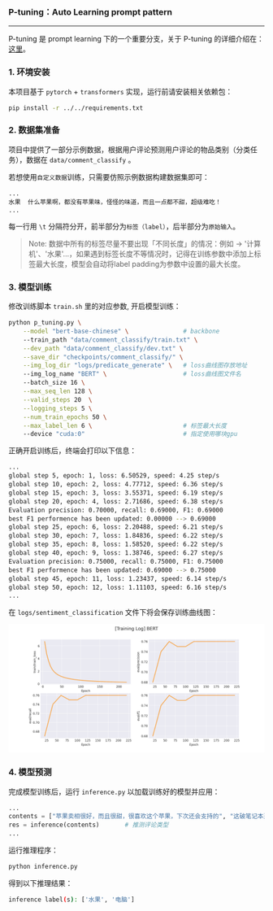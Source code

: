 ### P-tuning：Auto Learning prompt pattern
---

P-tuning 是 prompt learning 下的一个重要分支，关于 P-tuning 的详细介绍在：[这里](https://zhuanlan.zhihu.com/p/583022692)。


### 1. 环境安装
本项目基于 `pytorch` + `transformers` 实现，运行前请安装相关依赖包：

```sh
pip install -r ../../requirements.txt
```

### 2. 数据集准备
项目中提供了一部分示例数据，根据用户评论预测用户评论的物品类别（分类任务），数据在 `data/comment_classify` 。

若想使用`自定义数据`训练，只需要仿照示例数据构建数据集即可：

```
...
水果	什么苹果啊，都没有苹果味，怪怪的味道，而且一点都不甜，超级难吃！
...
```

每一行用 `\t` 分隔符分开，前半部分为`标签（label）`，后半部分为`原始输入`。

> Note: 数据中所有的标签尽量不要出现「不同长度」的情况：例如 -> '计算机'、'水果'...，如果遇到标签长度不等情况时，记得在训练参数中添加上标签最大长度，模型会自动将label padding为参数中设置的最大长度。


### 3. 模型训练
修改训练脚本 `train.sh` 里的对应参数, 开启模型训练：

```sh
python p_tuning.py \
    --model "bert-base-chinese" \               # backbone
    --train_path "data/comment_classify/train.txt" \
    --dev_path "data/comment_classify/dev.txt" \
    --save_dir "checkpoints/comment_classify/" \
    --img_log_dir "logs/predicate_generate" \   # loss曲线图存放地址
    --img_log_name "BERT" \                     # loss曲线图文件名
    --batch_size 16 \
    --max_seq_len 128 \
    --valid_steps 20  \
    --logging_steps 5 \
    --num_train_epochs 50 \
    --max_label_len 6 \                         # 标签最大长度
    --device "cuda:0"                           # 指定使用哪块gpu
```
正确开启训练后，终端会打印以下信息：

```sh
...
global step 5, epoch: 1, loss: 6.50529, speed: 4.25 step/s
global step 10, epoch: 2, loss: 4.77712, speed: 6.36 step/s
global step 15, epoch: 3, loss: 3.55371, speed: 6.19 step/s
global step 20, epoch: 4, loss: 2.71686, speed: 6.38 step/s
Evaluation precision: 0.70000, recall: 0.69000, F1: 0.69000
best F1 performence has been updated: 0.00000 --> 0.69000
global step 25, epoch: 6, loss: 2.20488, speed: 6.21 step/s
global step 30, epoch: 7, loss: 1.84836, speed: 6.22 step/s
global step 35, epoch: 8, loss: 1.58520, speed: 6.22 step/s
global step 40, epoch: 9, loss: 1.38746, speed: 6.27 step/s
Evaluation precision: 0.75000, recall: 0.75000, F1: 0.75000
best F1 performence has been updated: 0.69000 --> 0.75000
global step 45, epoch: 11, loss: 1.23437, speed: 6.14 step/s
global step 50, epoch: 12, loss: 1.11103, speed: 6.16 step/s
...
```

在 `logs/sentiment_classification` 文件下将会保存训练曲线图：

<img src='assets/train_log.png'></img>


### 4. 模型预测

完成模型训练后，运行 `inference.py` 以加载训练好的模型并应用：

```python
...
contents = ["苹果卖相很好，而且很甜，很喜欢这个苹果，下次还会支持的", "这破笔记本速度太慢了，卡的不要不要的"]   # 自定义评论
res = inference(contents)       # 推测评论类型
...
```

运行推理程序：

```sh
python inference.py
```

得到以下推理结果：

```sh
inference label(s): ['水果', '电脑']
```
